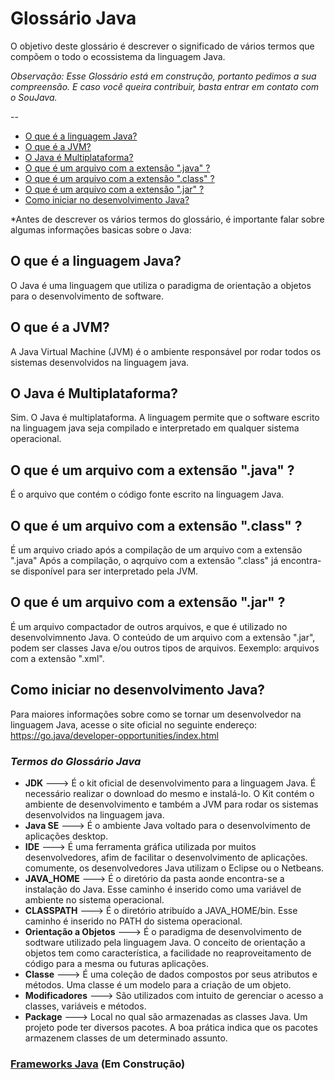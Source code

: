 # Glossário Java
O objetivo deste glossário é descrever o significado de vários termos que compõem o todo o ecossistema da linguagem Java.

*Observação: Esse Glossário está em construção, portanto pedimos a sua compreensão. E caso você queira contribuir, basta entrar em contato com o SouJava.*
 
--

* [O que é a linguagem Java?](https://github.com/soujava/GlossarioJava/blob/master/README.md#o-que-é-a-linguagem-java)
* [O que é a JVM?](https://github.com/soujava/GlossarioJava/blob/master/README.md#o-que-é-a-jvm)
* [O Java é Multiplataforma?](https://github.com/soujava/GlossarioJava/blob/master/README.md#o-java-é-multiplataforma)
* [O que é um arquivo com a extensão ".java" ?](https://github.com/soujava/GlossarioJava/blob/master/README.md#o-que-é-um-arquivo-com-a-extensão-java-)
* [O que é um arquivo com a extensão ".class" ?](https://github.com/soujava/GlossarioJava/blob/master/README.md#o-que-é-um-arquivo-com-a-extensão-class-)
* [O que é um arquivo com a extensão ".jar" ?](https://github.com/soujava/GlossarioJava/blob/master/README.md#o-que-é-um-arquivo-com-a-extensão-jar-)
* [Como iniciar no desenvolvimento Java?](https://github.com/soujava/GlossarioJava/blob/master/README.md#como-iniciar-no-desenvolvimento-java)

*Antes de descrever os vários termos do glossário, é importante falar sobre algumas informações basicas sobre o Java:

## O que é a linguagem Java?

O Java é uma linguagem que utiliza o paradigma de orientação a objetos para o desenvolvimento de software. 

## O que é a JVM?

A Java Virtual Machine (JVM) é o ambiente responsável por rodar todos os sistemas desenvolvidos na linguagem java.

## O Java é Multiplataforma?

Sim. O Java é multiplataforma. A linguagem permite que o software escrito na linguagem java seja compilado e interpretado em qualquer sistema operacional.

## O que é um arquivo com a extensão ".java" ?

É o arquivo que contém o código fonte escrito na linguagem Java.

## O que é um arquivo com a extensão ".class" ?

É um arquivo criado após a compilação de um arquivo com a extensão ".java"
Após a compilação, o aqrquivo com a extensão ".class" já encontra-se disponível para ser interpretado pela JVM.

## O que é um arquivo com a extensão ".jar" ?

É um arquivo compactador de outros arquivos, e que é utilizado no desenvolvimnento Java. O conteúdo de um arquivo com a extensão ".jar", podem ser classes Java e/ou outros tipos de arquivos. Eexemplo: arquivos com a extensão ".xml".  

## Como iniciar no desenvolvimento Java?

Para maiores informações sobre como se tornar um desenvolvedor na linguagem Java, acesse o site oficial no seguinte endereço: https://go.java/developer-opportunities/index.html

### _Termos do Glossário Java_

* **JDK** ---> É o kit oficial de desenvolvimento para a linguagem Java. É necessário realizar o download do mesmo e instalá-lo. O Kit contém o ambiente de desenvolvimento e também a JVM para rodar os sistemas desenvolvidos na linguagem java.
* **Java SE** ---> É o ambiente Java voltado para o desenvolvimento de aplicações desktop.
* **IDE** ---> É uma ferramenta gráfica utilizada por muitos desenvolvedores, afim de facilitar o desenvolvimento de aplicações. comumente, os desenvolvedores Java utilizam  o Eclipse ou o Netbeans.
* **JAVA_HOME** ---> É o diretório da pasta aonde encontra-se a instalação do Java. Esse caminho é inserido como uma variável de ambiente no sistema operacional.
* **CLASSPATH** ---> É o diretório atribuído a JAVA_HOME/bin. Esse caminho é inserido no PATH do sistema operacional.
* **Orientação a Objetos** ---> É o paradigma de desenvolvimento de sodtware utilizado pela linguagem Java. O conceito de orientação a objetos tem como característica, a facilidade no reaproveitamento de código para a mesma ou futuras aplicações. 
* **Classe** ---> É uma coleção de dados compostos por seus atributos e métodos. Uma classe é um modelo para a criação de um objeto.
* **Modificadores** ---> São utilizados com intuito de gerenciar o acesso a classes, variáveis e métodos.
* **Package** ---> Local no qual são armazenadas as classes Java. Um projeto pode ter diversos pacotes. A boa prática indica que os pacotes armazenem classes de um determinado assunto.

### [Frameworks Java](https://github.com/soujava/GlossarioJava/blob/master/frameworks-java) (Em Construção)



 


